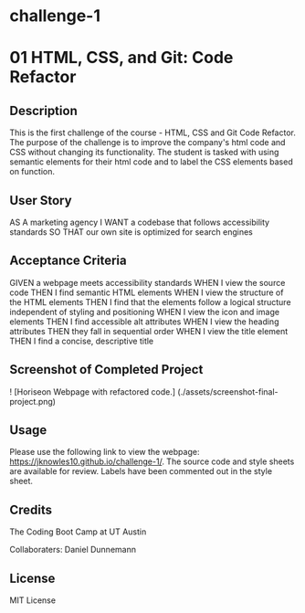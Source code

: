 # challenge-1
# 01 HTML, CSS, and Git: Code Refactor

## Description
This is the first challenge of the course - HTML, CSS and Git Code Refactor. The purpose of the challenge is to improve the company's html code and CSS without changing its functionality. The student is tasked with using semantic elements for their html code and to label the CSS elements based on function. 


## User Story

AS A marketing agency
I WANT a codebase that follows accessibility standards
SO THAT our own site is optimized for search engines


## Acceptance Criteria

GIVEN a webpage meets accessibility standards
WHEN I view the source code
THEN I find semantic HTML elements
WHEN I view the structure of the HTML elements
THEN I find that the elements follow a logical structure independent of styling and positioning
WHEN I view the icon and image elements
THEN I find accessible alt attributes
WHEN I view the heading attributes
THEN they fall in sequential order
WHEN I view the title element
THEN I find a concise, descriptive title

## Screenshot of Completed Project
! [Horiseon Webpage with refactored code.] (./assets/screenshot-final-project.png)

## Usage
Please use the following link to view the webpage: https://jknowles10.github.io/challenge-1/. The source code and style sheets are available for review. Labels have been commented out in the style sheet.

## Credits
The Coding Boot Camp at UT Austin

Collaboraters: Daniel Dunnemann

## License

MIT License
